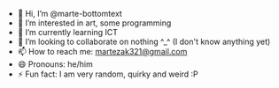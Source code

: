 - 👋 Hi, I’m @marte-bottomtext
- 👀 I’m interested in art, some programming
- 🌱 I’m currently learning ICT
- 💞️ I’m looking to collaborate on nothing ^_^ (I don't know anything yet)
- 📫 How to reach me: martezak321@gmail.com
- 😄 Pronouns: he/him
- ⚡ Fun fact: I am very random, quirky and weird :P

<!---
marte-bottomtext/marte-bottomtext is a ✨ special ✨ repository because its `README.md` (this file) appears on your GitHub profile.
You can click the Preview link to take a look at your changes.
--->
